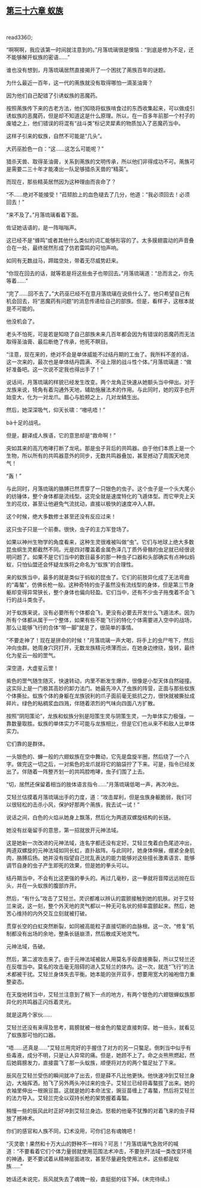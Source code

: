 ## [第三十六章 蚁族](https://www.xxbiquge.com/11_11207/9112882.html)
﻿

  read336();<!--章节内容开始-->

  “啊啊啊，我应该第一时间就注意到的。”月落琉璃很是懊恼：“到底是修为不足，还不能够解开蚁族的密语……”

  谁也没有想到，月落琉璃居然直接揭开了一个困扰了萳族百年的谜题。

  为什么最近一百年，这一代的萳族就没有取得哪怕一滴圣油膏？

  因为他们自己配错了引诱蚁族的恶魔药。

  按照萳族传下来的古老方法，他们知晓将蚁族啃食过的东西收集起来，可以做成引诱蚁族的恶魔药，但是却不知道这是什么原理。所以，在一百多年前那一个村子的废墟之上，他们错误的将混有“战斗类”标记灵犀素的物质加入了恶魔药当中。

  这样子引来的蚁族，自然不可能是“几头”。

  大药巫脸色一白：“这……这怎么可能呢？”

  猎杀天兽、取得圣油膏，关系到萳族的文明传承，所以他们非得成功不可。萳族可是需要二三十年才能凑出一队足够猎杀天兽的“精英”。

  而现在，那些精英居然因为这种理由而丧命了？

  “不……绝对不能接受！”菈颏脸上的血色褪去了几分，他道：“我必须回去！必须回去！”

  “来不及了。”月落琉璃看着下面。

  佐证她话语的，是一阵嗡嗡声。

  这已经不是“蜂鸣”或者其他什么类似的词汇能够形容的了。太多膜翅震动的声音叠合在一处，最终居然形成了仿若雷鸣的可怕声响。

  如同有无数战马，蹄踏空处，带着无尽威势赶来。

  “你现在回去的话，就等若是将这些虫子也带回去。”月落琉璃道：“总而言之，你先等着……”

  “完了……回不去了。”大药巫已经不在意月落琉璃在说些什么了。他只希望自己有机会回去，将“恶魔药有问题”的消息传递给自己的部族。但是，看样子，这根本就是不可能的。

  他没机会了。

  老头不怕死，可是若是知晓了自己部族未来几百年都会因为有错误的恶魔药而无法取得圣油膏、最后断绝了传承，他死不瞑目。

  “注意，现在来的，绝对不会是单体威能不过结丹期的工虫了。我所料不差的话，这一次来的，最次也是单体结丹圆满、不设上限的战斗性个体。”月落琉璃道：“做好准备吧。这一次说不定我也得出手了！”

  说话间，月落琉璃的样貌已经发生改变。两个龙角正快速从她额头当中伸出。对于龙族来说，犄角有着沟通外天地，辅助施展法术的作用。与此同时，她的双手也开始变大，化为一对龙爪。眉心与脸颊之上，几对龙鳞生出。

  然后，她深深吸气，仰天长啸：“嗷吼唔！”

  bà十足的战吼。

  但是，翻译成人族语，它的意思却是“救命啊！”

  突如其来的高亢咆哮打断了龙吼。那是虫子背后的共鸣器。由于他们本质上是一个生物，所以所有的共鸣器意外的同步，无数共鸣器叠加，甚至撼动了周围天地灵气！

  “轰！”

  与此同时，月落琉璃的胳膊已然贯穿了一只银色的虫子。这个虫子是一个头大尾小的纺锤体，整个身体都是流线型。这完全就是速度特化的飞遁体型。而它甲壳上天生的花纹，甚至让他避免气流扰动，直接以极快的速度冲入人群。

  这个时候，绝大多数修士甚至还没有反应过来！

  这只虫子只是一个前奏。很快，虫子的主力军登场了。

  如果以神州生物学的角度看来，这种生灵很难被叫做“虫”。它们与地球上绝大多数昆虫纲生灵都截然不同。光是四对覆盖着金属色泽几丁质外骨骼的虫足就已经很说明问题了。如果不是它们当中的数目最多的那一种虫子口器和头部确实有点神似蚂蚁，只怕仙盟还会怀疑龙族将之命名为“蚁族”的合理性。

  来的蚁族当中，最多的就是类似于蚂蚁的昆虫了。它们的前肢异化成了无法弯曲的“毒螯”，仿佛长枪一般。这种奇特的虫子虽然没有流线型的身体，但是第三节身躯却变得异常狭长，整个身体也偏向轻盈。它们当中，还有不少虫子拖曳着不会飞行的战斗类虫子。

  对于蚁族来说，没有必要所有个体都会飞，更没有必要去开发什么飞遁法术。因为所有个体都从属于一个整体，如果有些不能飞行的特化个体需要进入空中的战场，那么让能够飞行的合体“带一脚”就是了，很简单的事情。

  “不要走神了！现在是拼命的时候！”月落琉璃一声大喝，将手上的虫尸甩下，然后冲向虫群。她周身穴窍打开，无数龙族精元喷薄而出，在她身边缭绕，旋转，最终化为星云一般的罡气。

  深空道，大虚星云罡！

  紫色的罡气随生随灭，快速转动，内里不断发生爆炸，很像是小型天体自然碰撞。这实际上是一门极其高妙的卸力法门。她最先冲入了虫族的阵营，正面与那些蚁族个体撕扯。蚁族个体的身躯在龙族锐利的爪子面前毫无抵抗之力，很快就被撕扯成碎片。绿色的粘稠浆血四溅，伴随着浓烈的气味向四面八方扩散。

  按照“阴阳策论”，龙族和蚁族分别是阳策生灵与阴策生灵，一为单体实力极强，一靠数量取胜。蚁族的单体实力不可能与龙族相比，但是它们也从来不和敌人比单体实力。

  它们靠的是群体。

  一头银色的、蝉一般的六翅蚁族在空中舞动，它先是盘旋半圈，然后绕了一个八字。做完这一切之后，一对紫色的龙爪就将它的脑袋拧了下来。可是，指令已经发出了。伴随着一阵整齐划一的共鸣腔咆哮，虫子们围了上去。

  “切，居然还保留着相当的肢体语言指令……”月落琉璃低喝一声，再次冲出。

  艾轻兰估摸着月落琉璃出手的力度，道：“攻击犀利，但是虫族身躯脆弱，我们可以很轻松的击杀小风，保护好那两个萳族，我去试一试！”

  说话之间，白色的火焰从她身上飘落，然后化为两道双螺旋结构的长链。

  她没有丝毫留手的意思，第一招就放开元神法域。

  这是她新一次改进的元神法域，连名字都还没有定好。艾轻兰曳着白色尾迹冲出，两道双螺旋的元神法域如同长虹，直扑敌阵。与此同时，她身体伸展，绷紧全身肌肉，胳膊后扬。她并没有指望自己扰乱表达的能力能够对这些擅长激素语言、能够调节自身的虫子产生即死的效果，但是她的拳头可以。

  结丹期当中，不会有比这更强的拳头的。再过几毫秒，这一拳就将音障远远抛在后头，并在一头蚁族的腹部炸开。

  然后，“有什么”攻击了艾轻兰。灵识都难以辨认的震颤接触到她的肌肤。对于艾轻兰来说，这一刻，整个外天地的灵气都以一种无可名状的频率震颤起来。然后，她苦心维持的内外交互立刻就被打破。

  贯穿长空的白虹突然断裂，如同被高能粒子直接切断的血脉根。这一次，“修复”机制都没有出场的余地，整条长链崩溃，然后散成天地灵气。

  元神法域，告破。

  然后，第二波攻击来了。由于元神法域被敌人用莫名手段直接撕裂，所以艾轻兰还在反噬当中。莫名的攻击毫无阻碍的进入艾轻兰的体内。这一次，就连“飞行”的法术都被干扰。艾轻兰身体失去平衡。她本能的张开双手，想要用宽大的袖袍借力重整姿态。

  在天旋地转当中，艾轻兰注意到了稍下一点的地方，有两个银色的六翅银蝉蚁族那异化的共鸣器正闪烁着灵光。

  就是这两个家伙……

  艾轻兰还没有来得及思考，肩膀就被一根金色的螯足直接刺穿。她一扭头，就看见了蚁族那可怕的口器。

  “唔……还真是……”艾轻兰用完好的手握住了对方的另一只螯足。倒刺当中似乎有些毒液，成分不明，只是让人异常的痛。但是，她顾不上了。命之炎熊熊燃起，然后她肩膀发力，直接震飞了那一头蚁族，顺便将对方的两个螯足扯了下来。

  辰风在艾轻兰受伤的瞬间就冲了出去，但是薛不凡比他更快。他快速冲到艾轻兰身边，大袖挥洒，拍飞了另外两头冲过来的虫子。艾轻兰已经将毒螯拔了出来。她的衣袖里伸出一根豌豆苗。这就是她的本命法宝，豌豆苗缠上了毒螯，然后将艾轻兰的法力导入。艾轻兰完全以双持长枪的架势握着毒螯。

  稍慢一些的辰风此时正好冲到艾轻兰身边。怒极的他毫不犹豫的对着飞来的虫子释放了撼神术。

  你们的感官和人族不同，幻术没用，可你们总有魂魄吧！

  “灭灵歌！果然和十万大山的野种不一样吗？可恶！”月落琉璃气急败坏的喊道：“不要看着它们个体力量弱就使用范围法术冲击，不要张开法域一类改变环境的神通，更不要试着从精神层面进攻，甚至尽量避免使用法术，这些都是蚁族……”

  她话还未说完，辰风就失去了魂魄一般，直挺挺的往下掉。(未完待续。)  <!--章节内容结束-->
